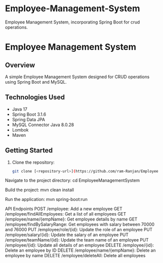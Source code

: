 # Employee-Management-System
Employee Management System, incorporating Spring Boot  for crud operations.

# Employee Management System

## Overview

A simple Employee Management System designed for CRUD operations using Spring Boot and MySQL.

## Technologies Used

- Java 17
- Spring Boot 3.1.6
- Spring Data JPA
- MySQL Connector Java 8.0.28
- Lombok
- Maven

## Getting Started

1. Clone the repository:

   ```bash
   git clone [<repository-url>](https://github.com/ram-Ranjan/Employee-Management-System)
   
Navigate to the project directory:
cd EmployeeManagementSystem

Build the project:
mvn clean install

Run the application:
mvn spring-boot:run

API Endpoints
POST /employee: Add a new employee
GET /employee/findAllEmployees: Get a list of all employees
GET /employee/name/{empName}: Get employee details by name
GET /employee/findBySalaryRange: Get employees with salary between 70000 and 76000
PUT /employee/role/{id}: Update the role of an employee
PUT /employee/salary/{id}: Update the salary of an employee
PUT /employee/teamName/{id}: Update the team name of an employee
PUT /employee/{id}: Update all details of an employee
DELETE /employee/{id}: Delete an employee by ID
DELETE /employee/name/{empName}: Delete an employee by name
DELETE /employee/deleteAll: Delete all employees
